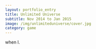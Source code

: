 ```yaml
---
layout: portfolio_entry
title: Unlimited Universe
subtitle: Nov 2014 to Jan 2015
image: /img/unlimiteduniverse/cover.jpg
category: game
---
```


when I.
